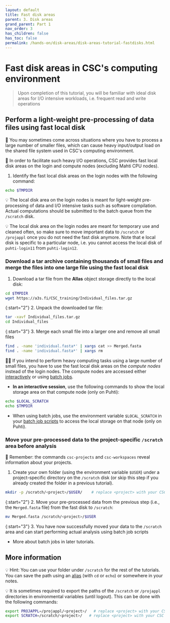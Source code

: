 ```yaml
---
layout: default
title: Fast disk areas
parent: 3. Disk areas
grand_parent: Part 1
nav_order: 3
has_children: false
has_toc: false
permalink: /hands-on/disk-areas/disk-areas-tutorial-fastdisks.html
---
```


# Fast disk areas in CSC's computing environment

> Upon completion of this tutorial, you will be familiar with ideal disk areas for I/O intensive workloads, i.e. frequent read and write operations

## Perform a light-weight pre-processing of data files using fast local disk

💬 You may sometimes come across situations where you have to process a large number of smaller files, which can cause heavy input/output load on the shared file system used in CSC's computing environment.

💬 In order to facilitate such heavy I/O operations, CSC provides fast local disk areas on the login and compute nodes (excluding Mahti CPU nodes).

1. Identify the fast local disk areas on the login nodes with the following command:

```bash
echo $TMPDIR
```

💡 The local disk area on the login nodes is meant for light-weight pre-processing of data and I/O intensive tasks such as software compilation. Actual computations should be submitted to the batch queue from the `/scratch` disk.

💡 The local disk area on the login nodes are meant for temporary use and cleaned often, so make sure to move important data to `/scratch` or `/projappl` once you do not need the fast disk anymore. Note that e local disk is specific to a particular node, i.e. you cannot access the local disk of `puhti-login11` from `puhti-login12`.

### Download a tar archive containing thousands of small files and merge the files into one large file using the fast local disk

1. Download a tar file from the **Allas** object storage directly to the local disk:
  
```bash
cd $TMPDIR           
wget https://a3s.fi/CSC_training/Individual_files.tar.gz
```

{:start="2"}
2. Unpack the downloaded tar file:

```bash
tar -xavf Individual_files.tar.gz
cd Individual_files
```

{:start="3"}
3. Merge each small file into a larger one and remove all small files

```bash
find . -name 'individual.fasta*' | xargs cat >> Merged.fasta
find . -name 'individual.fasta*' | xargs rm
```

☝🏻 If you intend to perform heavy computing tasks using a large number of small files, you have to use the fast local disk areas on the *compute nodes* instead of the login nodes. The compute nodes are accessed either [interactively](https://docs.csc.fi/computing/running/interactive-usage/) or using [batch jobs](https://docs.csc.fi/computing/running/creating-job-scripts-puhti).

- **In an interactive session**, use the following commands to show the local storage area on that compute node (only on Puhti):

```bash
echo $LOCAL_SCRATCH
echo $TMPDIR
```

- When using batch jobs, use the environment variable `$LOCAL_SCRATCH` in your [batch job scripts](https://docs.csc.fi/computing/running/creating-job-scripts-puhti/#local-storage) to access the local storage on that node (only on Puhti).

### Move your pre-processed data to the project-specific `/scratch` area before analysis

💭 Remember: the commands `csc-projects` and `csc-workspaces` reveal information about your projects.

1. Create your own folder (using the environment variable `$USER`) under a project-specific directory on the `/scratch` disk (or skip this step if you already created the folder in a previous tutorial).

```bash
mkdir -p /scratch/<project>/$USER/    # replace <project> with your CSC project, e.g. project_2001234
```

{:start="2"}
2. Move your pre-processed data from the previous step (i.e., the `Merged.fasta` file) from the fast disk to `/scratch`:

```bash
mv Merged.fasta /scratch/<project>/$USER
```

{:start="3"}
3. You have now successfully moved your data to the `/scratch` area and can start performing actual analysis using batch job scripts

- More about batch jobs in later tutorials.

## More information

💡 Hint: You can use your folder under `/scratch` for the rest of the tutorials. You can save the path using an [alias](https://www.shell-tips.com/bash/alias/) (with `cd` or `echo`) or somewhere in your notes.

💡 It is sometimes required to export the paths of the `/scratch` or `/projappl` directories in environmental variables (until logout). This can be done with the following commands:

```bash
export PROJAPPL=/projappl/<project>/   # replace <project> with your CSC project, e.g. project_2001234
export SCRATCH=/scratch/<project>/   # replace <project> with your CSC project, e.g. project_2001234
```
